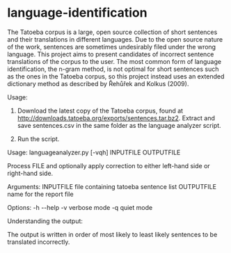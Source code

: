 language-identification
=======================

The Tatoeba corpus is a large, open source collection of short sentences and their translations in different languages. Due to the open source nature of the work, sentences are sometimes undesirably filed under the wrong language. This project aims to present candidates of incorrect sentence translations of the corpus to the user. The most common form of language identification, the n-gram method, is not optimal for short sentences such as the ones in the Tatoeba corpus, so this project instead uses an extended dictionary method as described by Řehůřek and Kolkus (2009).

Usage:

1. Download the latest copy of the Tatoeba corpus, found at http://downloads.tatoeba.org/exports/sentences.tar.bz2. Extract and save sentences.csv in the same folder as the language analyzer script.

2. Run the script.

Usage: languageanalyzer.py [-vqh] INPUTFILE OUTPUTFILE

Process FILE and optionally apply correction to either left-hand side or
right-hand side.

Arguments:
  INPUTFILE     file containing tatoeba sentence list
  OUTPUTFILE    name for the report file

Options:
  -h --help
  -v       verbose mode
  -q       quiet mode

Understanding the output:

The output is written in order of most likely to least likely sentences to be translated incorrectly.